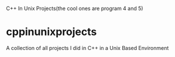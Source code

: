 C++ In Unix Projects(the cool ones are program 4 and 5)
# cppinunixprojects
A collection of all projects I did in C++ in a Unix Based Environment

